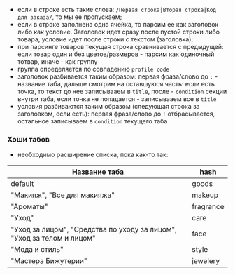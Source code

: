 * если в строке есть такие слова: ```/Первая строка|Вторая строка|Код для заказа/```, то мы ее пропускаем;
* если в строке заполнена одна ячейка, то парсим ее как заголовок либо как условие. Заголовок идет сразу после пустой строки либо товара, условие идет после строки с текстом (заголовка);
* при парсинге товаров текущая строка сравнивается с предыдущей: если товар один и без цветов/размеров - парсим как одиночный тотвар, иначе - как группу
* группа определяется по совпадению ```profile code```
* заголовок разбивается таким образом: первая фраза/слово до ```:``` - название таба, дальше смотрим на оставшуюся часть: если есть точка, то текст до нее записывааем в ```title```, после - ```condition``` секции внутри таба, если точка не попадается - записывааем все в ```title```
* условия разбиваются таким образом (следующая строка за заголовком, если есть):  первая фраза/слово до ```!``` отбрасывается, остальное записываем в ```condition``` текущего таба

### Хэши табов
* необходимо расширение списка, пока как-то так:

Название таба | hash
------------- | ----
default | goods
"Макияж", "Все для макияжа" | makeup
"Ароматы" | fragrance
"Уход" | care
"Уход за лицом", "Средства по уходу за лицом", "Уход за телом и лицом" | face
"Мода и стиль" | style
"Мастера Бижутерии" | jewelery
